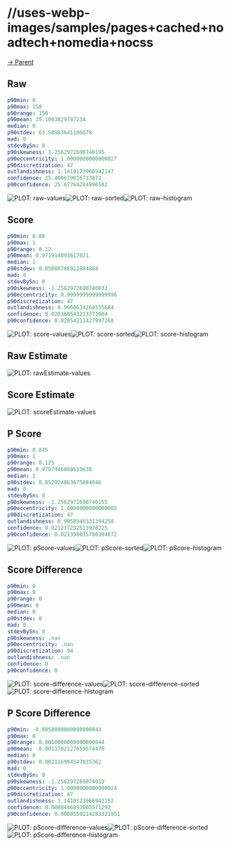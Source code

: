 
# //uses-webp-images/samples/pages+cached+noadtech+nomedia+nocss

[→ Parent](../..)


## Raw


```yaml
p90min: 0
p90max: 150
p90range: 150
p90mean: 35.1063829787234
median: 0
p90stdev: 63.50983641106078
mad: 0
stdevBySn: 0
p90skewness: 1.2562972690740195
p90eccentricity: 1.0000000000000027
p90discretization: 47
outlandishness: 1.1410123966942147
confidence: 25.460679016713872
p90confidence: 25.67764284996582

```

![PLOT: raw-values](./raw/values.svg)![PLOT: raw-sorted](./raw/sorted.svg)![PLOT: raw-histogram](./raw/histogram.svg)
## Score


```yaml
p90min: 0.88
p90max: 1
p90range: 0.12
p90mean: 0.971914893617021
median: 1
p90stdev: 0.05080786912884868
mad: 0
stdevBySn: 0
p90skewness: -1.2562972690740033
p90eccentricity: 0.9999999999999996
p90discretization: 47
outlandishness: 0.9960634264555684
confidence: 0.020368543213371084
p90confidence: 0.02054211427997268

```

![PLOT: score-values](./score/values.svg)![PLOT: score-sorted](./score/sorted.svg)![PLOT: score-histogram](./score/histogram.svg)
## Raw Estimate

![PLOT: rawEstimate-values](./rawEstimate/values.svg)
## Score Estimate

![PLOT: scoreEstimate-values](./scoreEstimate/values.svg)
## P Score


```yaml
p90min: 0.875
p90max: 1
p90range: 0.125
p90mean: 0.9707446808510638
median: 1
p90stdev: 0.052924863675884046
mad: 0
stdevBySn: 0
p90skewness: -1.2562972690740155
p90eccentricity: 1.0000000000000002
p90discretization: 47
outlandishness: 0.9958946331394258
confidence: 0.021217232513928225
p90confidence: 0.021398035708304872

```

![PLOT: pScore-values](./pScore/values.svg)![PLOT: pScore-sorted](./pScore/sorted.svg)![PLOT: pScore-histogram](./pScore/histogram.svg)
## Score Difference


```yaml
p90min: 0
p90max: 0
p90range: 0
p90mean: 0
median: 0
p90stdev: 0
mad: 0
stdevBySn: 0
p90skewness: .nan
p90eccentricity: .nan
p90discretization: 94
outlandishness: .nan
confidence: 0
p90confidence: 0

```

![PLOT: score-difference-values](./score-difference/values.svg)![PLOT: score-difference-sorted](./score-difference/sorted.svg)![PLOT: score-difference-histogram](./score-difference/histogram.svg)
## P Score Difference


```yaml
p90min: -0.0050000000000000044
p90max: 0
p90range: 0.0050000000000000044
p90mean: -0.0011702127659574478
median: 0
p90stdev: 0.002116994547035362
mad: 0
stdevBySn: 0
p90skewness: -1.256297269074019
p90eccentricity: 1.0000000000000024
p90discretization: 47
outlandishness: 1.1410123966942152
confidence: 0.0008486893005571292
p90confidence: 0.0008559214283321951

```

![PLOT: pScore-difference-values](./pScore-difference/values.svg)![PLOT: pScore-difference-sorted](./pScore-difference/sorted.svg)![PLOT: pScore-difference-histogram](./pScore-difference/histogram.svg)